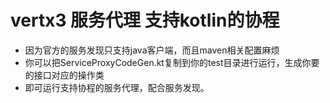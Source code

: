 # vertx3 服务代理 支持kotlin的协程

+ 因为官方的服务发现只支持java客户端，而且maven相关配置麻烦
+ 你可以把ServiceProxyCodeGen.kt复制到你的test目录进行运行，生成你要的接口对应的操作类
+ 即可运行支持协程的服务代理，配合服务发现。
